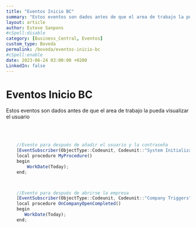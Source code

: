 ```yaml
---
title: "Eventos Inicio BC"
summary: "Estos eventos son dados antes de que el area de trabajo la pueda visualizar el usuario"
layout: article
author: Esteve Sanpons
#cSpell:disable
category: [Business_Central, Eventos]
custom_type: Boveda
permalink: /boveda/eventos-inicio-bc
#cSpell:enable
date: 2023-06-24 03:00:00 +0200
LinkedIn: false
---
```


# Eventos Inicio BC

Estos eventos son dados antes de que el area de trabajo la pueda visualizar el usuario

<br><br>

```javascript
    //Evento para después de añadir el usuario y la contraseña
    [EventSubscriber(ObjectType::Codeunit, Codeunit::"System Initialization", 'OnAfterLogin', '', false, false)]
    local procedure MyProcedure()
    begin
        WorkDate(Today);
    end;



    //Evento para después de abrirse la empresa
    [EventSubscriber(ObjectType::Codeunit, Codeunit::"Company Triggers", 'OnCompanyOpenCompleted', '', false, false)]
    local procedure OnCompanyOpenCompleted()
    begin
       WorkDate(Today);
    end;


```
